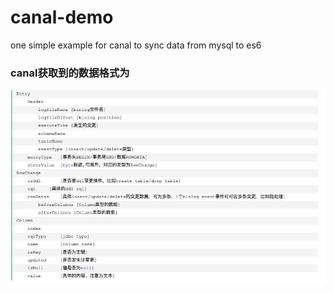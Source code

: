 # canal-demo
one simple example for canal to sync data from mysql to es6

### canal获取到的数据格式为
![canal数据格式](canal数据格式.JPG "")
